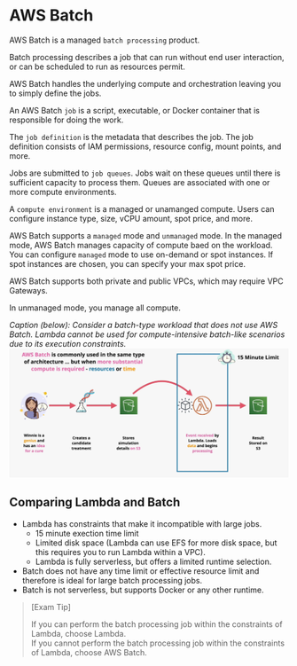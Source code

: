 # AWS Batch

AWS Batch is a managed `batch processing` product.

Batch processing describes a job that can run without end user interaction, or can be scheduled to run as resources permit.

AWS Batch handles the underlying compute and orchestration leaving you to simply define the jobs.

An AWS Batch `job` is a script, executable, or Docker container that is responsible for doing the work.

The `job definition` is the metadata that describes the job. The job definition consists of IAM permissions, resource config, mount points, and more.

Jobs are submitted to `job queues`. Jobs wait on these queues until there is sufficient capacity to process them. Queues are associated with one or more compute environments.

A `compute environment` is a managed or unamanged compute. Users can configure instance type, size, vCPU amount, spot price, and more.

AWS Batch supports a `managed` mode and `unmanaged` mode. In the managed mode, AWS Batch manages capacity of compute baed on the workload. You can configure `managed` mode to use on-demand or spot instances. If spot instances are chosen, you can specify your max spot price.

AWS Batch supports both private and public VPCs, which may require VPC Gateways.

In unmanaged mode, you manage all compute.

*Caption (below): Consider a batch-type workload that does not use AWS Batch. Lambda cannot be used for compute-intensive batch-like scenarios due to its execution constraints.*
![Batch-type workload](../static/images/batch_processwithoutbatch.png)

## Comparing Lambda and Batch

- Lambda has constraints that make it incompatible with large jobs.
    - 15 minute exection time limit
    - Limited disk space (Lambda can use EFS for more disk space, but this requires you to run Lambda within a VPC).
    - Lambda is fully serverless, but offers a limited runtime selection. 
- Batch does not have any time limit or effective resource limit and therefore is ideal for large batch processing jobs.
- Batch is not serverless, but supports Docker or any other runtime.

> [Exam Tip]
>
> If you can perform the batch processing job within the constraints of Lambda, choose Lambda.  
> If you cannot perform the batch processing job within the constraints of Lambda, choose AWS Batch.